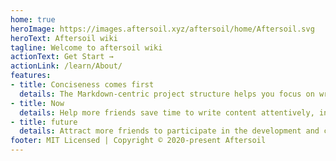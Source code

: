 ```yaml
---
home: true
heroImage: https://images.aftersoil.xyz/aftersoil/home/Aftersoil.svg
heroText: Aftersoil wiki
tagline: Welcome to aftersoil wiki
actionText: Get Start →
actionLink: /learn/About/
features:
- title: Conciseness comes first
  details: The Markdown-centric project structure helps you focus on writing with minimal configuration.
- title: Now
  details: Help more friends save time to write content attentively, instead of just configuring a blog for self-appreciation.
- title: future
  details: Attract more friends to participate in the development and continue to have powerful functions.
footer: MIT Licensed | Copyright © 2020-present Aftersoil
---
```

